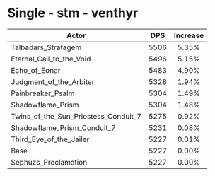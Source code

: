 # Single - stm - venthyr
| Actor | DPS | Increase |
|---|:---:|:---:|
|Talbadars_Stratagem|5506|5.35%|
|Eternal_Call_to_the_Void|5496|5.15%|
|Echo_of_Eonar|5483|4.90%|
|Judgment_of_the_Arbiter|5328|1.94%|
|Painbreaker_Psalm|5304|1.49%|
|Shadowflame_Prism|5304|1.48%|
|Twins_of_the_Sun_Priestess_Conduit_7|5275|0.92%|
|Shadowflame_Prism_Conduit_7|5231|0.08%|
|Third_Eye_of_the_Jailer|5227|0.01%|
|Base|5227|0.00%|
|Sephuzs_Proclamation|5227|0.00%|
